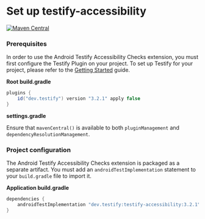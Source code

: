 # Set up testify-accessibility

<a href="https://search.maven.org/artifact/dev.testify/testify-accessibility"><img alt="Maven Central" src="https://img.shields.io/maven-central/v/dev.testify/testify-accessibility?color=%236e40ed&label=dev.testify%3Atestify-accessibility"/></a>

### Prerequisites

In order to use the Android Testify Accessibility Checks extension, you must first configure the Testify Plugin on your project. To set up Testify for your project, please refer to the [Getting Started](../../get-started/1-setup.md) guide.

**Root build.gradle**

```groovy
plugins {
    id("dev.testify") version "3.2.1" apply false
}
```

**settings.gradle**

Ensure that `mavenCentral()` is available to both `pluginManagement` and `dependencyResolutionManagement`.

### Project configuration

The Android Testify Accessibility Checks extension is packaged as a separate artifact. You must add an `androidTestImplementation` statement to your `build.gradle` file to import it.

**Application build.gradle**
```groovy
dependencies {
    androidTestImplementation "dev.testify:testify-accessibility:3.2.1"
}
```
